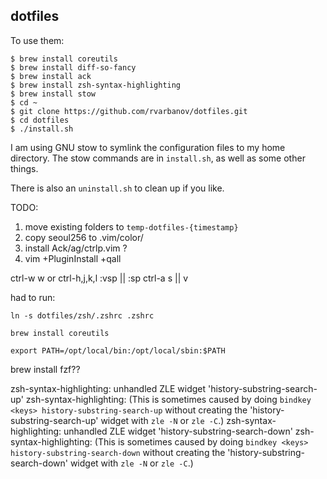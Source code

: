 dotfiles
--------

To use them:
```
$ brew install coreutils
$ brew install diff-so-fancy
$ brew install ack
$ brew install zsh-syntax-highlighting
$ brew install stow
$ cd ~
$ git clone https://github.com/rvarbanov/dotfiles.git
$ cd dotfiles
$ ./install.sh
```

I am using GNU stow to symlink the configuration files to my home directory.
The stow commands are in ```install.sh```, as well as some other things.

There is also an ```uninstall.sh``` to clean up if you like.

TODO:

1. move existing folders to `temp-dotfiles-{timestamp}`
2. copy seoul256 to .vim/color/
3. install Ack/ag/ctrlp.vim ?
4. vim +PluginInstall +qall


ctrl-w w or ctrl-h,j,k,l
:vsp || :sp
ctrl-a s || v

had to run:
```
ln -s dotfiles/zsh/.zshrc .zshrc

brew install coreutils

export PATH=/opt/local/bin:/opt/local/sbin:$PATH
```
brew install fzf??


zsh-syntax-highlighting: unhandled ZLE widget 'history-substring-search-up'
zsh-syntax-highlighting: (This is sometimes caused by doing `bindkey <keys> history-substring-search-up` without creating the 'history-substring-search-up' widget with `zle -N` or `zle -C`.)
zsh-syntax-highlighting: unhandled ZLE widget 'history-substring-search-down'
zsh-syntax-highlighting: (This is sometimes caused by doing `bindkey <keys> history-substring-search-down` without creating the 'history-substring-search-down' widget with `zle -N` or `zle -C`.)

